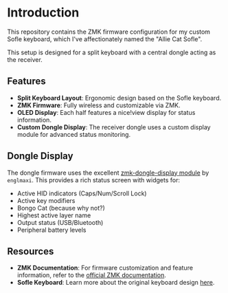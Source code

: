 # Introduction

This repository contains the ZMK firmware configuration for my custom Sofle keyboard, which I've affectionately named the "Allie Cat Sofle".

This setup is designed for a split keyboard with a central dongle acting as the receiver.

## Features

*   **Split Keyboard Layout**: Ergonomic design based on the Sofle keyboard.
*   **ZMK Firmware**: Fully wireless and customizable via ZMK.
*   **OLED Display**: Each half features a nice!view display for status information.
*   **Custom Dongle Display**: The receiver dongle uses a custom display module for advanced status monitoring.

## Dongle Display

The dongle firmware uses the excellent [zmk-dongle-display module](https://github.com/englmaxi/zmk-dongle-display) by `englmaxi`. This provides a rich status screen with widgets for:

*   Active HID indicators (Caps/Num/Scroll Lock)
*   Active key modifiers
*   Bongo Cat (because why not?)
*   Highest active layer name
*   Output status (USB/Bluetooth)
*   Peripheral battery levels

## Resources

*   **ZMK Documentation**: For firmware customization and feature information, refer to the [official ZMK documentation](https://zmk.dev/docs).
*   **Sofle Keyboard**: Learn more about the original keyboard design [here](https://josefadamcik.github.io/SofleKeyboard/).
